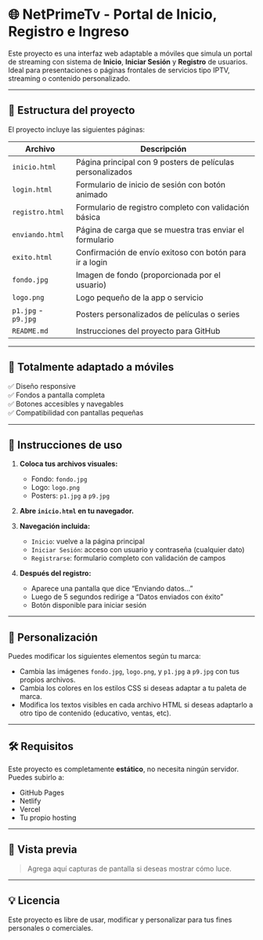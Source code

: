 # 🌐 NetPrimeTv - Portal de Inicio, Registro e Ingreso

Este proyecto es una interfaz web adaptable a móviles que simula un portal de streaming con sistema de **Inicio**, **Iniciar Sesión** y **Registro** de usuarios. Ideal para presentaciones o páginas frontales de servicios tipo IPTV, streaming o contenido personalizado.

---

## 🧩 Estructura del proyecto

El proyecto incluye las siguientes páginas:

| Archivo        | Descripción |
|----------------|-------------|
| `inicio.html`  | Página principal con 9 posters de películas personalizados |
| `login.html`   | Formulario de inicio de sesión con botón animado |
| `registro.html`| Formulario de registro completo con validación básica |
| `enviando.html`| Página de carga que se muestra tras enviar el formulario |
| `exito.html`   | Confirmación de envío exitoso con botón para ir a login |
| `fondo.jpg`    | Imagen de fondo (proporcionada por el usuario) |
| `logo.png`     | Logo pequeño de la app o servicio |
| `p1.jpg` - `p9.jpg` | Posters personalizados de películas o series |
| `README.md`    | Instrucciones del proyecto para GitHub |

---

## 📲 Totalmente adaptado a móviles

✅ Diseño responsive  
✅ Fondos a pantalla completa  
✅ Botones accesibles y navegables  
✅ Compatibilidad con pantallas pequeñas  

---

## 🧾 Instrucciones de uso

1. **Coloca tus archivos visuales:**
   - Fondo: `fondo.jpg`
   - Logo: `logo.png`
   - Posters: `p1.jpg` a `p9.jpg`

2. **Abre `inicio.html` en tu navegador.**

3. **Navegación incluida:**
   - `Inicio`: vuelve a la página principal
   - `Iniciar Sesión`: acceso con usuario y contraseña (cualquier dato)
   - `Registrarse`: formulario completo con validación de campos

4. **Después del registro:**
   - Aparece una pantalla que dice “Enviando datos…”
   - Luego de 5 segundos redirige a “Datos enviados con éxito”
   - Botón disponible para iniciar sesión

---

## 🚀 Personalización

Puedes modificar los siguientes elementos según tu marca:

- Cambia las imágenes `fondo.jpg`, `logo.png`, y `p1.jpg` a `p9.jpg` con tus propios archivos.
- Cambia los colores en los estilos CSS si deseas adaptar a tu paleta de marca.
- Modifica los textos visibles en cada archivo HTML si deseas adaptarlo a otro tipo de contenido (educativo, ventas, etc).

---

## 🛠️ Requisitos

Este proyecto es completamente **estático**, no necesita ningún servidor. Puedes subirlo a:

- GitHub Pages
- Netlify
- Vercel
- Tu propio hosting

---

## 📸 Vista previa

> Agrega aquí capturas de pantalla si deseas mostrar cómo luce.

---

## 💡 Licencia

Este proyecto es libre de usar, modificar y personalizar para tus fines personales o comerciales.

